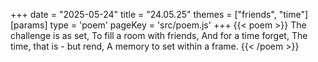+++
date = "2025-05-24"
title = "24.05.25"
themes = ["friends", "time"]
[params]
  type = 'poem'
  pageKey = 'src/poem.js'
+++
{{< poem >}}
The challenge is as set,
To fill a room with friends,
And for a time forget,
The time, that is - but rend,
A memory to set within a frame.
{{< /poem >}}